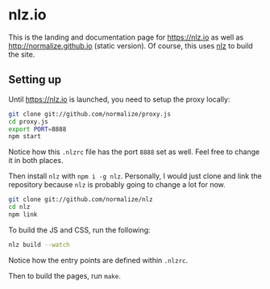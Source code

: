 # nlz.io

This is the landing and documentation page for https://nlz.io as well as http://normalize.github.io (static version).
Of course, this uses [nlz](https://github.com/normalize/nlz) to build the site.

## Setting up

Until https://nlz.io is launched, you need to setup the proxy locally:

```bash
git clone git://github.com/normalize/proxy.js
cd proxy.js
export PORT=8888
npm start
```

Notice how this `.nlzrc` file has the port `8888` set as well.
Feel free to change it in both places.

Then install `nlz` with `npm i -g nlz`.
Personally, I would just clone and link the repository because `nlz` is probably going to change a lot for now.

```bash
git clone git://github.com/normalize/nlz
cd nlz
npm link
```

To build the JS and CSS, run the following:

```bash
nlz build --watch
```

Notice how the entry points are defined within `.nlzrc`.

Then to build the pages, run `make`.
